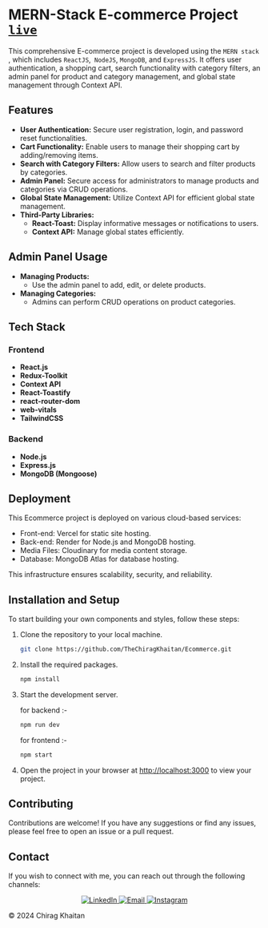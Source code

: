 # MERN-Stack E-commerce Project  [```live```](https://chirag-khaitan-ecommerce.vercel.app)

This comprehensive E-commerce project is developed using the ```MERN stack``` , which includes ```ReactJS```,``` NodeJS```, ```MongoDB```, and ```ExpressJS```. It offers user authentication, a shopping cart, search functionality with category filters, an admin panel for product and category management, and global state management through Context API.

## Features

- **User Authentication:** Secure user registration, login, and password reset functionalities.
- **Cart Functionality:** Enable users to manage their shopping cart by adding/removing items.
- **Search with Category Filters:** Allow users to search and filter products by categories.
- **Admin Panel:** Secure access for administrators to manage products and categories via CRUD operations.
- **Global State Management:** Utilize Context API for efficient global state management.
- **Third-Party Libraries:**
  - **React-Toast:** Display informative messages or notifications to users.
  - **Context API:** Manage global states efficiently.


## Admin Panel Usage

- **Managing Products:**
  - Use the admin panel to add, edit, or delete products.
- **Managing Categories:**
  - Admins can perform CRUD operations on product categories.
 
  
## Tech Stack

### Frontend

- **React.js**
- **Redux-Toolkit**
- **Context API**
- **React-Toastify**
- **react-router-dom**
- **web-vitals**
- **TailwindCSS**

### Backend

- **Node.js**
- **Express.js**
- **MongoDB (Mongoose)**

## Deployment

This Ecommerce project is deployed on various cloud-based services:

- Front-end: Vercel for static site hosting.
- Back-end: Render for Node.js and MongoDB hosting.
- Media Files: Cloudinary for media content storage.
- Database: MongoDB Atlas for database hosting.

This infrastructure ensures scalability, security, and reliability.

## Installation and Setup

To start building your own components and styles, follow these steps:

1. Clone the repository to your local machine.
    ```sh
    git clone https://github.com/TheChiragKhaitan/Ecommerce.git
    ```

1. Install the required packages.
    ```sh
    npm install
    ```

1. Start the development server.
   
    for backend :-
    ```sh
    npm run dev 
    ```
    for frontend :-
    ```sh
    npm start 
    ```
    
1. Open the project in your browser at [http://localhost:3000](http://localhost:3000) to view your project.

## Contributing

Contributions are welcome! If you have any suggestions or find any issues, please feel free to open an issue or a pull request. 


## Contact

If you wish to connect with me, you can reach out through the following channels:

<div align="center">
  <a href="https://www.linkedin.com/in/chirag-khaitan" target="_blank">
    <img alt="LinkedIn" src="https://img.shields.io/badge/linkedin%20-%230077B5.svg?&style=for-the-badge&logo=linkedin&logoColor=white" />
  </a>
  
  <a href="mailto:chiragkhaitan2014@gmail.com" target="_blank">
    <img alt="Email" src="https://img.shields.io/badge/Gmail-D14836?style=for-the-badge&logo=gmail&logoColor=white" />
  </a>
  
  <a href="https://www.instagram.com/thechiragkhaitan" target="_blank">
    <img alt="Instagram" src="https://img.shields.io/badge/Instagram-%23E4405F?style=for-the-badge&logo=instagram&logoColor=white" />
  </a>
</div>


© 2024 Chirag Khaitan

